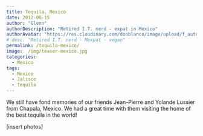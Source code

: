 ```yaml
---
title: Tequila, Mexico
date: 2012-06-15
author: "Glenn"
authorDescription: "Retired I.T. nerd - expat in Mexico"
authorAvatar: "https://res.cloudinary.com/donblanco/image/upload/f_auto,q_auto/Vagabondians/avatar-small.png"
# desc: "Retired I.T. nerd - Mexpat - vegan"
permalink: /tequila-mexico/
image:  /img/teaser-mexico.jpg
categories:
  - Mexico
tags:
  - Mexico
  - Jalisco
  - Tequila
---
```

We still have fond memories of our friends Jean-Pierre and Yolande Lussier from Chapala, Mexico. We had a great time with them visiting the home of the best tequila in the world!

[insert photos]